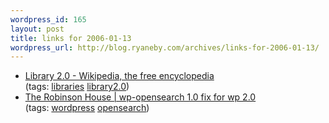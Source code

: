 ```yaml
--- 
wordpress_id: 165
layout: post
title: links for 2006-01-13
wordpress_url: http://blog.ryaneby.com/archives/links-for-2006-01-13/
---
```

<ul>
	<li>
		<div><a href="http://en.wikipedia.org/wiki/Library_2.0">Library 2.0 - Wikipedia, the free encyclopedia</a></div>
		<div>(tags: <a href="http://del.icio.us/eby/libraries">libraries</a> <a href="http://del.icio.us/eby/library2.0">library2.0</a>)</div>
	</li>
	<li>
		<div><a href="http://www.robinsonhouse.com/2005/12/31/wp-opensearch-10-fix-for-wp-20/">The Robinson House | wp-opensearch 1.0 fix for wp 2.0</a></div>
		<div>(tags: <a href="http://del.icio.us/eby/wordpress">wordpress</a> <a href="http://del.icio.us/eby/opensearch">opensearch</a>)</div>
	</li>
</ul>
